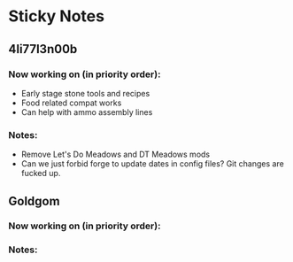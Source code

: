# Sticky Notes
## 4li77l3n00b
### Now working on (in priority order):
- Early stage stone tools and recipes
- Food related compat works
- Can help with ammo assembly lines
### Notes:
- Remove Let's Do Meadows and DT Meadows mods
- Can we just forbid forge to update dates in config files? Git changes are fucked up.

## Goldgom
### Now working on (in priority order):

### Notes:
